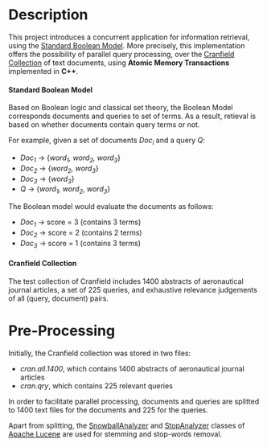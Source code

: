 # Description

This project introduces a concurrent application for information retrieval, using the [Standard Boolean Model](https://en.wikipedia.org/wiki/Standard_Boolean_model). 
More precisely, this implementation offers the possibility of parallel query processing, over the [Cranfield Collection](http://ir.dcs.gla.ac.uk/resources/test_collections/cran/) of text documents, using **Atomic Memory Transactions** implemented in **C++**. 

#### Standard Boolean Model

Based on Boolean logic and classical set theory, the Boolean Model corresponds documents and queries to set of terms. As a result, retieval is based on whether documents contain query terms or not. 

For example, given a set of documents *Doc<sub>i</sub>* and a query *Q*:

* *Doc<sub>1</sub>* -> {*word<sub>1</sub>, word<sub>2</sub>, word<sub>3</sub>*}
* *Doc<sub>2</sub>* -> {*word<sub>2</sub>, word<sub>3</sub>*}
* *Doc<sub>3</sub>* -> {*word<sub>3</sub>*}
* *Q* -> {*word<sub>1</sub>, word<sub>2</sub>, word<sub>3</sub>*}

The Boolean model would evaluate the documents as follows: 

* *Doc<sub>1</sub>* -> score = 3 (contains 3 terms)
* *Doc<sub>2</sub>* -> score = 2 (contains 2 terms)
* *Doc<sub>3</sub>* -> score = 1 (contains 3 terms)

#### Cranfield Collection

The test collection of Cranfield includes 1400 abstracts of aeronautical journal articles, a set of 225 queries, and exhaustive relevance judgements of all (query, document) pairs. 

# Pre-Processing

Initially, the Cranfield collection was stored in two files:

* *cran.all.1400*, which contains 1400 abstracts of aeronautical journal articles
* *cran.qry*, which contains 225 relevant queries

In order to facilitate parallel processing, documents and queries are splitted to 1400 text files for the documents and 225 for the queries. 

Apart from splitting, the [SnowballAnalyzer](https://lucene.apache.org/core/4_0_0/analyzers-common/org/apache/lucene/analysis/snowball/SnowballAnalyzer.html) and [StopAnalyzer](https://lucene.apache.org/core/4_0_0/analyzers-common/org/apache/lucene/analysis/core/StopAnalyzer.html) classes of [Apache Lucene](https://lucene.apache.org/) are used for stemming and stop-words removal. 



